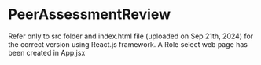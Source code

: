 # PeerAssessmentReview
Refer only to src folder and index.html file (uploaded on Sep 21th, 2024) for the correct version using React.js framework.
A Role select web page has been created in App.jsx
 
